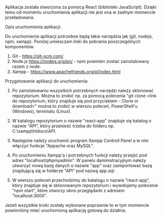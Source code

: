 Aplikacja została stworzona za pomocą React (biblioteki JavaScript). Dzięki temu od momentu uruchomienia aplikacji nie jest ona w żadnym momencie przeładowana.

Opis uruchomienia aplikacji:

Do uruchomienia aplikacji potrzebne będą takie narzędzia jak (git, nodejs, npm, xampp). Poniżej umiesczam linki do pobrania poszczególnych komponentów.
1. Git - https://git-scm.com/
2. Node.js https://nodejs.org/en/ - npm powinien zostać zainstalowany razem z node.
3. Xampp - https://www.apachefriends.org/pl/index.html

Przygotowanie aplikacji do uruchomienia:

1. Po zainstalowaniu wszystkich potrzebnych narzędzi należy sklonować repozytorium. Można to zrobić np. za pomocą polecenia "git clone <link do repozytorium, który znajduje się pod przyciskiem - Clone or download>" można to zrobić w wierszu poleceń, PowerShell'u (Windows), terminalu (Linux).

2. W katalogu repozytorium o nazwie "react-app" znajduje się katalog o nazwie "API", który przenieść trzeba do folderu np. C:\xampp\htdocs\API.

3. Następnie należy uruchomić program Xampp Controll Panel a w nim włączyć funkcje "Appache oraz MySQL".

4. Po uruchomieniu Xampp'a i potrzebnych funkcji należy przejść pod adres "localhost/phpmyadmin". W panelu daministracyjnym należy utworzyć nową bazę danych o nazwie "app" oraz zaimportować bazę znajdującą się w folderze "API" pod nazwą app.sql.

5. W wierszu poleceń przechodzimy do katalogu o nazwie "react-app", który znajduje się w sklonowanym repozytorium i wywołujemy polecenie "npm start", które otworzy okno przeglądarki z adresem "localhost:3000". 

Jeżeli wszystkie kroki zostały wykonane poprawnie to w tym momencie powinniśmy mieć uruchomioną aplikację gotową do działnia.